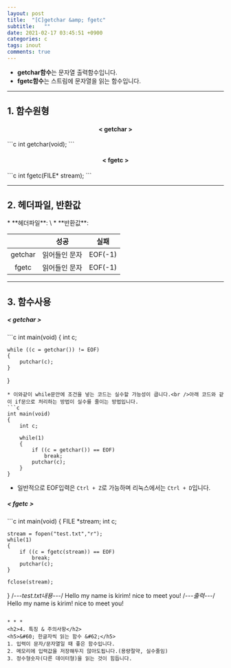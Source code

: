 ```yaml
---
layout: post
title:  "[C]getchar &amp; fgetc"
subtitle:   ""
date: 2021-02-17 03:45:51 +0900
categories: c
tags: inout
comments: true
---
```


* **getchar함수**는 문자열 출력함수입니다.
* **fgetc함수**는 스트림에 문자열을 읽는 함수입니다.

* * *
<h2>1. 함수원형</h2>
<h4 align="middle">&#60; getchar &#62;</h4>
```c
int getchar(void);
```
<h4 align="middle">&#60; fgetc &#62;</h4>
```c
int fgetc(FILE* stream);
```

* * *
<h2>2. 헤더파일, 반환값</h2>
* **헤더파일**: \<stdio.h\>
* **반환값**:

  ||성공|실패|
  |:--:|:--:|:--:|
  |getchar|읽어들인 문자|EOF(-1)|
  |fgetc|읽어들인 문자|EOF(-1)|

  
* * *
<h2>3. 함수사용</h2>
<h5>&#60; getchar &#62;</h5>
```c
int main(void)
{
	int c;

	while ((c = getchar()) != EOF)
	{
		putchar(c);
	}
}
```
* 이와같이 while문안에 조건을 넣는 코드는 실수할 가능성이 큽니다.<br />아래 코드와 같이 if문으로 처리하는 방법이 실수를 줄이는 방법입니다.
```c
int main(void)
{
	int c;

	while(1)
	{
		if ((c = getchar()) == EOF)
			break;
		putchar(c);
	}
}
```
* 일반적으로 EOF입력은 `Ctrl + Z`로 가능하며 리눅스에서는 `Ctrl + D`입니다.

<h5>&#60; fgetc &#62;</h5>
```c
int main(void)
{
    FILE *stream;
    int c;

    stream = fopen("test.txt","r");
    while(1)
    {
        if ((c = fgetc(stream)) == EOF)
            break;
        putchar(c);
    }

    fclose(stream);
}
/*---test.txt내용---*/
Hello my name is kirim!
nice to meet you!
/*---출력---*/
Hello my name is kirim!
nice to meet you!
```

* * *
<h2>4. 특징 & 주의사항</h2>
<h5>&#60; 한글자씩 읽는 함수 &#62;</h5>
1. 입력이 문자/문자열일 때 좋은 함수입니다.
2. 메모리에 입력값을 저장해두지 않아도됩니다.(용량절약, 실수줄임)
3. 정수형숫자(다른 데이터형)을 읽는 것이 힘듭니다.